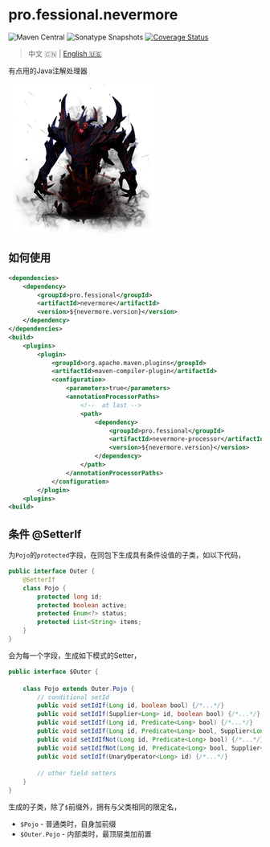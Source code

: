 # pro.fessional.nevermore

![Maven Central](https://img.shields.io/maven-central/v/pro.fessional/nevermore?color=00DD00)
![Sonatype Snapshots](https://img.shields.io/nexus/s/pro.fessional/nevermore?server=https%3A%2F%2Foss.sonatype.org)
[![Coverage Status](https://coveralls.io/repos/github/trydofor/professional-nevermore/badge.svg)](https://coveralls.io/github/trydofor/professional-nevermore)

> 中文 🇨🇳 | [English 🇺🇸](readme.md)

有点用的Java注解处理器

![nevermore](./nevermore.png)

## 如何使用

``` xml
<dependencies>
    <dependency>
        <groupId>pro.fessional</groupId>
        <artifactId>nevermore</artifactId>
        <version>${nevermore.version}</version>
    </dependency>
</dependencies>
<build>
    <plugins>
        <plugin>
            <groupId>org.apache.maven.plugins</groupId>
            <artifactId>maven-compiler-plugin</artifactId>
            <configuration>
                <parameters>true</parameters>
                <annotationProcessorPaths>
                    <!--  at last -->
                    <path>
                        <dependency>
                            <groupId>pro.fessional</groupId>
                            <artifactId>nevermore-processor</artifactId>
                            <version>${nevermore.version}</version>
                        </dependency>
                    </path>
                </annotationProcessorPaths>
            </configuration>
        </plugin>
    <plugins>
<build>
```

## 条件 @SetterIf

为`Pojo`的`protected`字段，在同包下生成具有条件设值的子类，如以下代码，

```java
public interface Outer {
    @SetterIf
    class Pojo {
        protected long id;
        protected boolean active;
        protected Enum<?> status;
        protected List<String> items;
    }
}
```

会为每一个字段，生成如下模式的Setter，

```java
public interface $Outer {

    class Pojo extends Outer.Pojo {
        // conditional setId 
        public void setIdIf(Long id, boolean bool) {/*...*/}
        public void setIdIf(Supplier<Long> id, boolean bool) {/*...*/}
        public void setIdIf(Long id, Predicate<Long> bool) {/*...*/}
        public void setIdIf(Long id, Predicate<Long> bool, Supplier<Long>... ids) {/*...*/}
        public void setIdIfNot(Long id, Predicate<Long> bool) {/*...*/}
        public void setIdIfNot(Long id, Predicate<Long> bool, Supplier<Long>... ids) {/*...*/}
        public void setIdIf(UnaryOperator<Long> id) {/*...*/}

        // other field setters
    }
}
```

生成的子类，除了`$`前缀外，拥有与父类相同的限定名，

* `$Pojo` - 普通类时，自身加前缀
* `$Outer.Pojo` - 内部类时，最顶层类加前置

